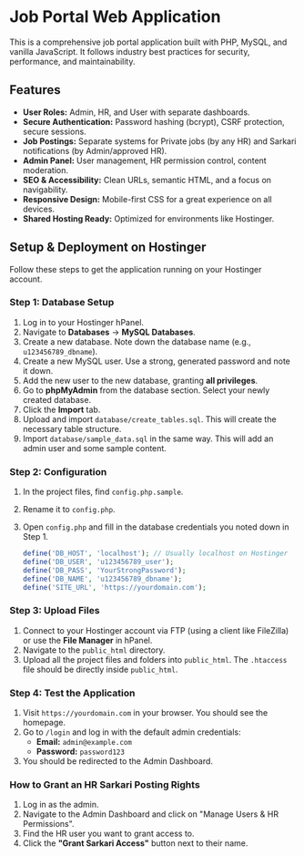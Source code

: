 # Job Portal Web Application

This is a comprehensive job portal application built with PHP, MySQL, and vanilla JavaScript. It follows industry best practices for security, performance, and maintainability.

## Features

*   **User Roles:** Admin, HR, and User with separate dashboards.
*   **Secure Authentication:** Password hashing (bcrypt), CSRF protection, secure sessions.
*   **Job Postings:** Separate systems for Private jobs (by any HR) and Sarkari notifications (by Admin/approved HR).
*   **Admin Panel:** User management, HR permission control, content moderation.
*   **SEO & Accessibility:** Clean URLs, semantic HTML, and a focus on navigability.
*   **Responsive Design:** Mobile-first CSS for a great experience on all devices.
*   **Shared Hosting Ready:** Optimized for environments like Hostinger.

## Setup & Deployment on Hostinger

Follow these steps to get the application running on your Hostinger account.

### Step 1: Database Setup

1.  Log in to your Hostinger hPanel.
2.  Navigate to **Databases** -> **MySQL Databases**.
3.  Create a new database. Note down the database name (e.g., `u123456789_dbname`).
4.  Create a new MySQL user. Use a strong, generated password and note it down.
5.  Add the new user to the new database, granting **all privileges**.
6.  Go to **phpMyAdmin** from the database section. Select your newly created database.
7.  Click the **Import** tab.
8.  Upload and import `database/create_tables.sql`. This will create the necessary table structure.
9.  Import `database/sample_data.sql` in the same way. This will add an admin user and some sample content.

### Step 2: Configuration

1.  In the project files, find `config.php.sample`.
2.  Rename it to `config.php`.
3.  Open `config.php` and fill in the database credentials you noted down in Step 1.

    ```php
    define('DB_HOST', 'localhost'); // Usually localhost on Hostinger
    define('DB_USER', 'u123456789_user');
    define('DB_PASS', 'YourStrongPassword');
    define('DB_NAME', 'u123456789_dbname');
    define('SITE_URL', 'https://yourdomain.com');
    ```

### Step 3: Upload Files

1.  Connect to your Hostinger account via FTP (using a client like FileZilla) or use the **File Manager** in hPanel.
2.  Navigate to the `public_html` directory.
3.  Upload all the project files and folders into `public_html`. The `.htaccess` file should be directly inside `public_html`.

### Step 4: Test the Application

1.  Visit `https://yourdomain.com` in your browser. You should see the homepage.
2.  Go to `/login` and log in with the default admin credentials:
    *   **Email:** `admin@example.com`
    *   **Password:** `password123`
3.  You should be redirected to the Admin Dashboard.

### How to Grant an HR Sarkari Posting Rights

1.  Log in as the admin.
2.  Navigate to the Admin Dashboard and click on "Manage Users & HR Permissions".
3.  Find the HR user you want to grant access to.
4.  Click the **"Grant Sarkari Access"** button next to their name.
